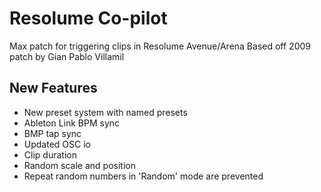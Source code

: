 # Resolume Co-pilot

Max patch for triggering clips in Resolume Avenue/Arena
Based off 2009 patch by Gian Pablo Villamil

## New Features

- New preset system with named presets
- Ableton Link BPM sync
- BMP tap sync
- Updated OSC io
- Clip duration
- Random scale and position
- Repeat random numbers in 'Random' mode are prevented
